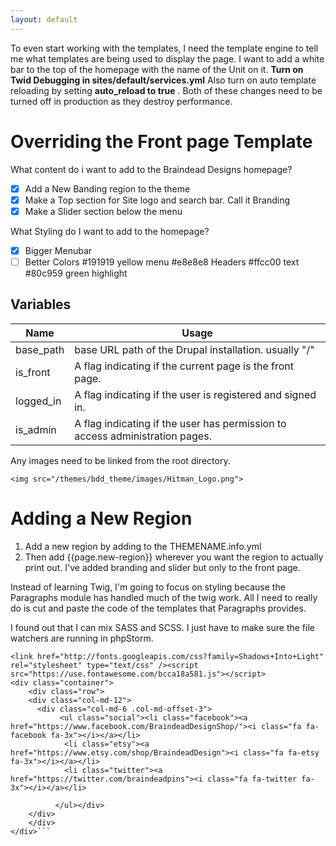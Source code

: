 ```yaml
---
layout: default
---
```


To even start working with the templates, I need the template engine to tell me what templates are being used to display the page. I want to add a white bar to the top of the homepage with the name of the Unit on it. **Turn on Twid Debugging in sites/default/services.yml** Also turn on auto template reloading by setting **auto_reload to true** . Both of these changes need to be turned off in production as they destroy performance. 

# Overriding the Front page Template

What content do i want to add to the Braindead Designs homepage?
- [x] Add a New Banding region to the theme
- [x] Make a Top section for Site logo and search bar. Call it Branding
- [x] Make a Slider section below the menu

What Styling do I want to add to the homepage?
- [x] Bigger Menubar
- [ ] Better Colors #191919 yellow menu #e8e8e8 Headers #ffcc00 text #80c959 green highlight

## Variables

Name | Usage
------------ | -------------
base_path | base URL path of the Drupal installation. usually "/"
is_front | A flag indicating if the current page is the front page.
logged_in | A flag indicating if the user is registered and signed in.
is_admin | A flag indicating if the user has permission to access administration pages.


Any images need to be linked from the root directory.

`<img src="/themes/bdd_theme/images/Hitman_Logo.png">`

# Adding a New Region

1. Add a new region by adding to the THEMENAME.info.yml
2. Then add {{page.new-region}} wherever you want the region to actually print out. I've added branding and slider but only to the front page.

Instead of learning Twig, I'm going to focus on styling because the Paragraphs module has handled much of the twig work. All I need to really do is cut and paste the code of the templates that Paragraphs provides.

I found out that I can mix SASS and SCSS. I just have to make sure the file watchers are running in phpStorm.

```<link href="//maxcdn.bootstrapcdn.com/font-awesome/4.2.0/css/font-awesome.min.css" rel="stylesheet" />
<link href="http://fonts.googleapis.com/css?family=Shadows+Into+Light" rel="stylesheet" type="text/css" /><script src="https://use.fontawesome.com/bcca18a581.js"></script>
<div class="container">
	<div class="row">
    <div class="col-md-12">
      <div class="col-md-6 .col-md-offset-3">
           <ul class="social"><li class="facebook"><a href="https://www.facebook.com/BraindeadDesignShop/"><i class="fa fa-facebook fa-3x"></i></a></li>
            <li class="etsy"><a href="https://www.etsy.com/shop/BraindeadDesign"><i class="fa fa-etsy fa-3x"></i></a></li>
            <li class="twitter"><a href="https://twitter.com/braindeadpins"><i class="fa fa-twitter fa-3x"></i></a></li>

          </ul></div>
    </div>
    </div>
</div>```
